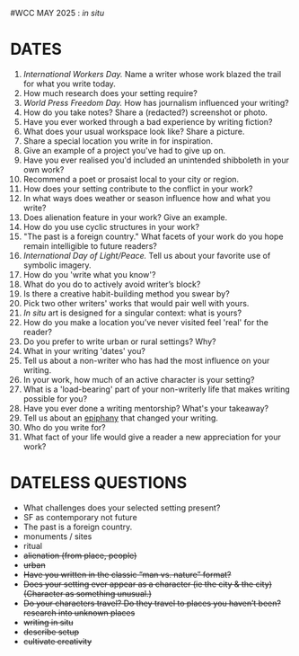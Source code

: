 #WCC MAY 2025 : *in situ*

# DATES
1. *International Workers Day.* Name a writer whose work blazed the trail for what you write today.
2. How much research does your setting require? 
3. *World Press Freedom Day.* How has journalism influenced your writing?
4. How do you take notes? Share a (redacted?) screenshot or photo.
5. Have you ever worked through a bad experience by writing fiction? 
6. What does your usual workspace look like? Share a picture.
7. Share a special location you write in for inspiration.
8. Give an example of a project you've had to give up on.
9. Have you ever realised you'd included an unintended shibboleth in your own work?
10. Recommend a poet or prosaist local to your city or region. 
11. How does your setting contribute to the conflict in your work?
12. In what ways does weather or season influence how and what you write? 
13. Does alienation feature in your work? Give an example.
14. How do you use cyclic structures in your work?
15. "The past is a foreign country." What facets of your work do you hope remain intelligible to future readers?
16. *International Day of Light/Peace.* Tell us about your favorite use of symbolic imagery.
17. How do you 'write what you know'?
18. What do you do to actively avoid writer’s block?
19. Is there a creative habit-building method you swear by?
20. Pick two other writers' works that would pair well with yours.
21. *In situ* art is designed for a singular context: what is yours?
22. How do you make a location you’ve never visited feel 'real' for the reader?
23. Do you prefer to write urban or rural settings? Why?
24. What in your writing 'dates' you?
25. Tell us about a non-writer who has had the most influence on your writing.
26. In your work, how much of an active character is your setting?
27. What is a 'load-bearing' part of your non-writerly life that makes writing possible for you?
28. Have you ever done a writing mentorship? What's your takeaway?
29. Tell us about an [epiphany](https://en.wikipedia.org/wiki/Epiphany_(literature)) that changed your writing.
30. Who do you write for?
31. What fact of your life would give a reader a new appreciation for your work? 


# DATELESS QUESTIONS
- What challenges does your selected setting present?
- SF as contemporary not future
- The past is a foreign country. 
- monuments / sites
- ritual
- ~~alienation (from place, people)~~
- ~~urban~~
- ~~Have you written in the classic “man vs. nature” format?~~
- ~~Does your setting ever appear as a character (ie the city & the city) (Character as something unusual.)~~
- ~~Do your characters travel? Do they travel to places you haven’t been? research into unknown places~~
- ~~writing in situ~~
- ~~describe setup~~
- ~~cultivate creativity~~
